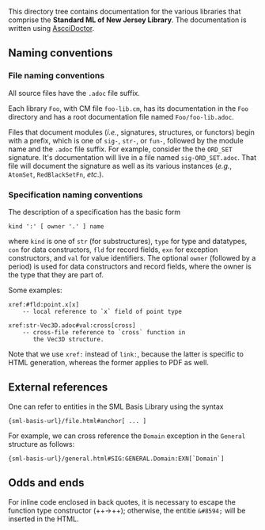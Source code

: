 This directory tree contains documentation for the
various libraries that comprise the **Standard ML of
New Jersey Library**.  The documentation is written
using [AscciDoctor](https://asciidoctor.org).

## Naming conventions

### File naming conventions

All source files have the `.adoc` file suffix.

Each library `Foo`, with CM file `foo-lib.cm`, has
its documentation in the `Foo` directory and has
a root documentation file named `Foo/foo-lib.adoc`.

Files that document modules (*i.e.*, signatures,
structures, or functors) begin with a prefix, which
is one of `sig-`, `str-`, or `fun-`, followed by the
module name and the `.adoc` file suffix.  For example,
consider the the `ORD_SET` signature.  It's documentation
will live in a file named `sig-ORD_SET.adoc`.  That file
will document the signature as well as its various instances
(*e.g.*, `AtomSet`, `RedBlackSetFn`, *etc*.).

### Specification naming conventions

The description of a specification has the basic form

    kind ':' [ owner '.' ] name

where `kind` is one of `str` (for substructures), `type`
for type and datatypes, `con` for data constructors,
`fld` for record fields, `exn` for exception constructors,
and `val` for value identifiers.  The optional `owner`
(followed by a period) is used for data constructors and
record fields, where the owner is the type that they
are part of.

Some examples:

	xref:#fld:point.x[x]
		-- local reference to `x` field of point type

	xref:str-Vec3D.adoc#val:cross[cross]
		-- cross-file reference to `cross` function in
		   the Vec3D structure.

Note that we use `xref:` instead of `link:`, because the latter
is specific to HTML generation, whereas the former applies to
PDF as well.

## External references

One can refer to entities in the SML Basis Library using the
syntax

    {sml-basis-url}/file.html#anchor[ ... ]

For example, we can cross reference the `Domain` exception in the
`General` structure as follows:

    {sml-basis-url}/general.html#SIG:GENERAL.Domain:EXN[`Domain`]

## Odds and ends

For inline code enclosed in back quotes, it is necessary to escape
the function type constructor (++\->++); otherwise, the entitie
`&#8594;` will be inserted in the HTML.

